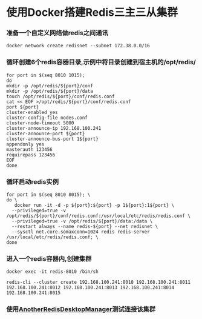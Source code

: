 # 使用Docker搭建Redis三主三从集群

### 准备一个自定义网络做redis之间通讯
```
docker network create redisnet --subnet 172.38.0.0/16
```

### 循环创建6个redis容器目录,示例中将目录创建到宿主机的/opt/redis/
```
for port in $(seq 8010 1015);
do
mkdir -p /opt/redis/${port}/conf
mkdir -p /opt/redis/${port}/data
touch /opt/redis/${port}/conf/redis.conf
cat << EOF >/opt/redis/${port}/conf/redis.conf
port ${port}
cluster-enabled yes
cluster-config-file nodes.conf
cluster-node-timeout 5000
cluster-announce-ip 192.168.100.241
cluster-announce-port ${port}
cluster-announce-bus-port 1${port}
appendonly yes
masterauth 123456
requirepass 123456
EOF
done
```

### 循环启动redis实例
```
for port in $(seq 8010 8015); \
do \
   docker run -it -d -p ${port}:${port} -p 1${port}:1${port} \
  --privileged=true -v /opt/redis/${port}/conf/redis.conf:/usr/local/etc/redis/redis.conf \
  --privileged=true -v /opt/redis/${port}/data:/data \
  --restart always --name redis-${port} --net redisnet \
  --sysctl net.core.somaxconn=1024 redis redis-server /usr/local/etc/redis/redis.conf; \
done
```

### 进入一个redis容器内,创建集群
```
docker exec -it redis-8010 /bin/sh

redis-cli --cluster create 192.168.100.241:8010 192.168.100.241:8011 192.168.100.241:8012 192.168.100.241:8013 192.168.100.241:8014 192.168.100.241:8015
```

### 使用[AnotherRedisDesktopManager](https://github.com/qishibo/AnotherRedisDesktopManager)测试连接该集群